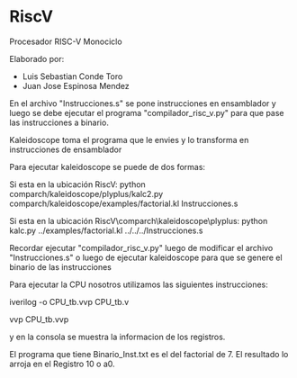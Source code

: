 # RiscV
Procesador RISC-V Monociclo 

Elaborado por:
- Luis Sebastian Conde Toro
- Juan Jose Espinosa Mendez

En el archivo "Instrucciones.s" se pone instrucciones en ensamblador y luego se debe ejecutar el programa "compilador_risc_v.py" para que pase las instrucciones a binario. 

Kaleidoscope toma el programa que le envies y lo transforma en instrucciones de ensamblador

Para ejecutar kaleidoscope se puede de dos formas:

Si esta en la ubicación RiscV\:                                  python comparch/kaleidoscope/plyplus/kalc2.py comparch/kaleidoscope/examples/factorial.kl Instrucciones.s

Si esta en la ubicación RiscV\comparch\kaleidoscope\plyplus:     python kalc.py ../examples/factorial.kl ../../../Instrucciones.s

Recordar ejecutar "compilador_risc_v.py" luego de modificar el archivo "Instrucciones.s" o luego de ejecutar kaleidoscope para que se genere el binario de las instrucciones


Para ejecutar la CPU nosotros utilizamos las siguientes instrucciones:

iverilog -o CPU_tb.vvp CPU_tb.v

vvp CPU_tb.vvp

y en la consola se muestra la informacion de los registros.


El programa que tiene Binario_Inst.txt es el del factorial de 7. El resultado lo arroja en el Registro 10 o a0.
